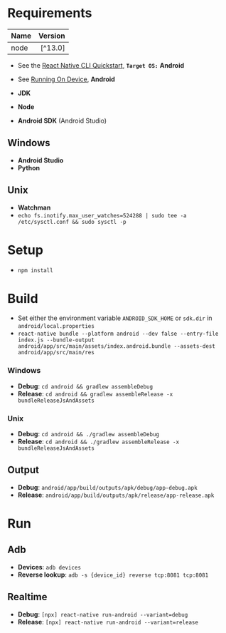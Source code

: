 # Requirements

| Name    | Version |
|:------- | -------:|
| node    | [^13.0] |

* See the [React Native CLI Quickstart](https://facebook.github.io/react-native/docs/getting-started), **```Target OS:```** **Android**
* See [Running On Device](https://facebook.github.io/react-native/docs/running-on-device), **Android**

* **JDK**
* **Node**
* **Android SDK** (Android Studio)

## Windows

* **Android Studio**
* **Python**

## Unix

* **Watchman**
* ```echo fs.inotify.max_user_watches=524288 | sudo tee -a /etc/sysctl.conf && sudo sysctl -p```


# Setup

* ```npm install```

# Build

* Set either the environment variable ```ANDROID_SDK_HOME``` or ```sdk.dir``` in ```android/local.properties```
* ```react-native bundle --platform android --dev false --entry-file index.js --bundle-output android/app/src/main/assets/index.android.bundle --assets-dest android/app/src/main/res```

### Windows

* **Debug**: ```cd android && gradlew assembleDebug```
* **Release**: ```cd android && gradlew assembleRelease -x bundleReleaseJsAndAssets```

###  Unix

* **Debug**: ```cd android && ./gradlew assembleDebug```
* **Release**: ```cd android && ./gradlew assembleRelease -x bundleReleaseJsAndAssets```

## Output

* **Debug**: ```android/app/build/outputs/apk/debug/app-debug.apk```
* **Release**: ```android/app/build/outputs/apk/release/app-release.apk```

# Run

## Adb

* **Devices**: ```adb devices```
* **Reverse lookup**: ```adb -s {device_id} reverse tcp:8081 tcp:8081```

## Realtime

* **Debug**: ```[npx] react-native run-android --variant=debug```
* **Release**: ```[npx] react-native run-android --variant=release```
